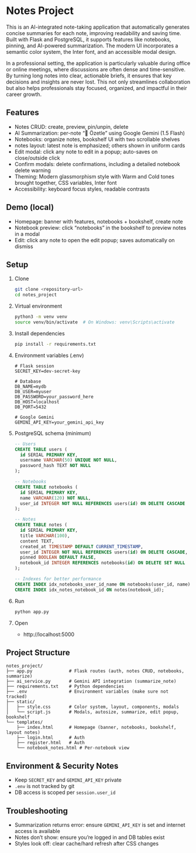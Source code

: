# Notes Project

This is an AI-integrated note-taking application that automatically generates concise summaries for each note, improving readability and saving time.
Built with Flask and PostgreSQL, it supports features like notebooks, pinning, and AI-powered summarization. The modern UI incorporates a semantic color system, the Inter font, and an accessible modal design.

In a professional setting, the application is particularly valuable during office or online meetings, where discussions are often dense and time-sensitive. By turning long notes into clear, actionable briefs, it ensures that key decisions and insights are never lost. This not only streamlines collaboration but also helps professionals stay focused, organized, and impactful in their career growth.

## Features

- Notes CRUD: create, preview, pin/unpin, delete
- AI Summarization: per-note “🤖 Özetle” using Google Gemini (1.5 Flash)
- Notebooks: organize notes, bookshelf UI with two scrollable shelves
- notes layout: latest note is emphasized; others shown in uniform cards
- Edit modal: click any note to edit in a popup; auto-saves on close/outside click
- Confirm modals: delete confirmations, including a detailed notebook delete warning
- Theming: Modern glassmorphism style with Warm and Cold tones brought together, CSS variables, Inter font
- Accessibility: keyboard focus styles, readable contrasts

## Demo (local)

- Homepage: banner with features, notebooks + bookshelf, create note
- Notebook preview: click “notebooks” in the bookshelf to preview notes in a modal
- Edit: click any note to open the edit popup; saves automatically on dismiss

## Setup

1. Clone
   ```bash
   git clone <repository-url>
   cd notes_project
   ```

2. Virtual environment
   ```bash
   python3 -m venv venv
   source venv/bin/activate  # On Windows: venv\Scripts\activate
   ```

3. Install dependencies
   ```bash
   pip install -r requirements.txt
   ```

4. Environment variables (.env)
   ```env
   # Flask session
   SECRET_KEY=dev-secret-key

   # Database
   DB_NAME=mydb
   DB_USER=myuser
   DB_PASSWORD=your_password_here
   DB_HOST=localhost
   DB_PORT=5432

   # Google Gemini
   GEMINI_API_KEY=your_gemini_api_key
   ```

5. PostgreSQL schema (minimum)
   ```sql
   -- Users
   CREATE TABLE users (
     id SERIAL PRIMARY KEY,
     username VARCHAR(50) UNIQUE NOT NULL,
     password_hash TEXT NOT NULL
   );

   -- Notebooks
   CREATE TABLE notebooks (
     id SERIAL PRIMARY KEY,
     name VARCHAR(120) NOT NULL,
     user_id INTEGER NOT NULL REFERENCES users(id) ON DELETE CASCADE
   );

   -- Notes
   CREATE TABLE notes (
     id SERIAL PRIMARY KEY,
     title VARCHAR(100),
     content TEXT,
     created_at TIMESTAMP DEFAULT CURRENT_TIMESTAMP,
     user_id INTEGER NOT NULL REFERENCES users(id) ON DELETE CASCADE,
     pinned BOOLEAN DEFAULT FALSE,
     notebook_id INTEGER REFERENCES notebooks(id) ON DELETE SET NULL
   );

   -- Indexes for better performance
   CREATE INDEX idx_notebooks_user_id_name ON notebooks(user_id, name);
   CREATE INDEX idx_notes_notebook_id ON notes(notebook_id);
   ```

6. Run
   ```bash
   python app.py
   ```

7. Open
   - http://localhost:5000

## Project Structure

```
notes_project/
├── app.py              # Flask routes (auth, notes CRUD, notebooks, summarize)
├── ai_service.py       # Gemini API integration (summarize_note)
├── requirements.txt    # Python dependencies
├── .env                # Environment variables (make sure not tracked)
├── static/
│   ├── style.css       # Color system, layout, components, modals
│   └── script.js       # Modals, autosize, summarize, edit popup, bookshelf
└── templates/
    ├── index.html      # Homepage (banner, notebooks, bookshelf, layout notes)
    ├── login.html      # Auth
    ├── register.html   # Auth
    └── notebook_notes.html # Per-notebook view
```

## Environment & Security Notes

- Keep `SECRET_KEY` and `GEMINI_API_KEY` private
- `.env` is not tracked by git
- DB access is scoped per `session.user_id`

## Troubleshooting

- Summarization returns error: ensure `GEMINI_API_KEY` is set and internet access is available
- Notes don’t show: ensure you’re logged in and DB tables exist
- Styles look off: clear cache/hard refresh after CSS changes
